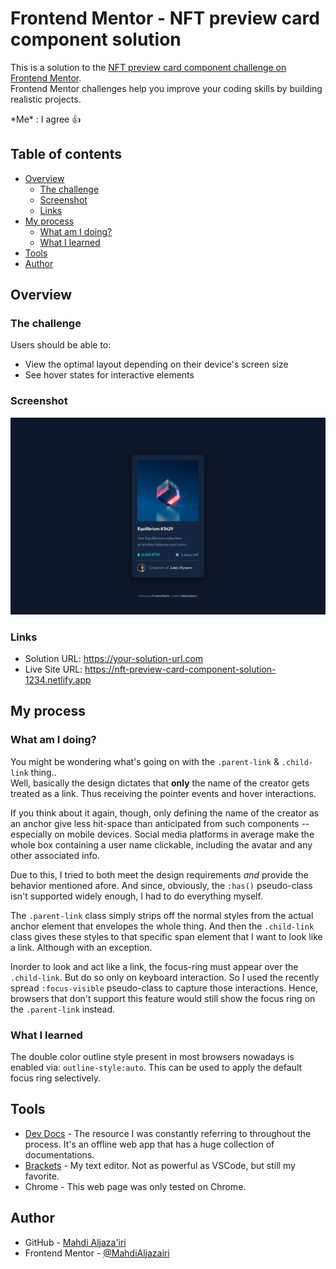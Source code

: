 # Frontend Mentor - NFT preview card component solution

This is a solution to the [NFT preview card component challenge on Frontend Mentor](https://www.frontendmentor.io/challenges/nft-preview-card-component-SbdUL_w0U).  
Frontend Mentor challenges help you improve your coding skills by building realistic projects. 

\*Me\* : I agree 👍

## Table of contents

- [Overview](#overview)
  - [The challenge](#the-challenge)
  - [Screenshot](#screenshot)
  - [Links](#links)
- [My process](#my-process)
  - [What am I doing?](#what-am-i-doing)
  - [What I learned](#what-i-learned)
- [Tools](#tools)
- [Author](#author)

## Overview

### The challenge

Users should be able to:

- View the optimal layout depending on their device's screen size
- See hover states for interactive elements

### Screenshot

![My Fabulous Work!](./screenshot.png)

### Links

- Solution URL: <https://your-solution-url.com>
- Live Site URL: <https://nft-preview-card-component-solution-1234.netlify.app>

## My process

### What am I doing?

You might be wondering what's going on with the `.parent-link` & `.child-link` thing..  
Well, basically the design dictates that **only** the name of the creator gets treated as a link. Thus receiving the pointer events and hover interactions.

If you think about it again, though, only defining the name of the creator as an anchor give less hit-space than anticipated from such components --especially on mobile devices. Social media platforms in average make the whole box containing a user name clickable, including the avatar and any other associated info.

Due to this, I tried to both meet the design requirements *and* provide the behavior mentioned afore. And since, obviously, the `:has()` pseudo-class isn't supported widely enough, I had to do everything myself.

The `.parent-link` class simply strips off the normal styles from the actual anchor element that envelopes the whole thing. And then the `.child-link` class gives these styles to that specific span element that I want to look like a link. Although with an exception.

Inorder to look and act like a link, the focus-ring must appear over the `.child-link`. But do so only on keyboard interaction. So I used the recently spread `:focus-visible` pseudo-class to capture those interactions. Hence, browsers that don't support this feature would still show the focus ring on the `.parent-link` instead.

### What I learned

The double color outline style present in most browsers nowadays is enabled via: `outline-style:auto`. This can be used to apply the default focus ring selectively.

## Tools

- [Dev Docs](https://devdocs.io) - The resource I was constantly referring to throughout the process. It's an offline web app that has a huge collection of documentations.
- [Brackets](https://brackets.io) - My text editor. Not as powerful as VSCode, but still my favorite.
- Chrome - This web page was only tested on Chrome. 

## Author

- GitHub - [Mahdi Aljaza'iri](https://github.com/MahdiAljazairi)
- Frontend Mentor - [@MahdiAljazairi](https://www.frontendmentor.io/profile/MahdiAljazairi)
